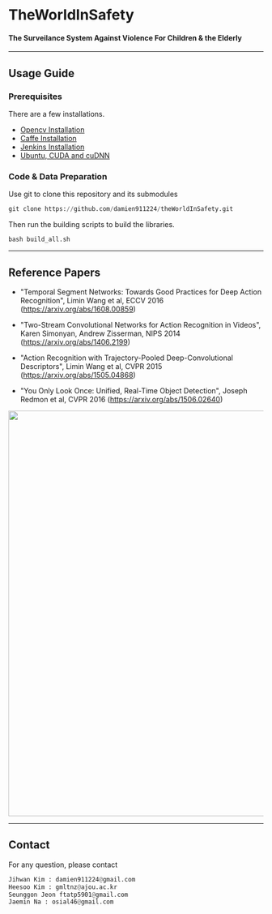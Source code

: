 # TheWorldInSafety
#### The Surveilance System Against Violence For Children & the Elderly
----
## Usage Guide

### Prerequisites
There are a few installations.
* [Opencv Installation](https://github.com/damien911224/theWorldInSafety/wiki/Opencv-Installation)
* [Caffe Installation](https://github.com/damien911224/theWorldInSafety/wiki/Caffe-Installation)
* [Jenkins Installation](https://github.com/damien911224/theWorldInSafety/wiki/Jenkins-Installation)
* [Ubuntu, CUDA and cuDNN](https://github.com/damien911224/theWorldInSafety/wiki/Ubuntu-16.04(64bit),-CUDA-8.0,-cuDNN-5.1-Install)

### Code & Data Preparation
Use git to clone this repository and its submodules
```python
git clone https://github.com/damien911224/theWorldInSafety.git
```
Then run the building scripts to build the libraries.
```python
bash build_all.sh
```


----
## Reference Papers
* "Temporal Segment Networks: Towards Good Practices for Deep Action Recognition", Limin Wang et al, ECCV 2016
(https://arxiv.org/abs/1608.00859)

* "Two-Stream Convolutional Networks for Action Recognition in Videos", Karen Simonyan, Andrew Zisserman, NIPS 2014
(https://arxiv.org/abs/1406.2199)

* "Action Recognition with Trajectory-Pooled Deep-Convolutional Descriptors", Limin Wang et al, CVPR 2015
(https://arxiv.org/abs/1505.04868)

* "You Only Look Once: Unified, Real-Time Object Detection", Joseph Redmon et al, CVPR 2016
(https://arxiv.org/abs/1506.02640)

<img src="https://user-images.githubusercontent.com/28569107/30427378-8e49bf7e-998a-11e7-9c13-6629586edb11.png" width="800">


----
## Contact
For any question, please contact
```python
Jihwan Kim : damien911224@gmail.com
Heesoo Kim : gmltnz@ajou.ac.kr
Seunggon Jeon ftatp5901@gmail.com
Jaemin Na : osial46@gmail.com
```
